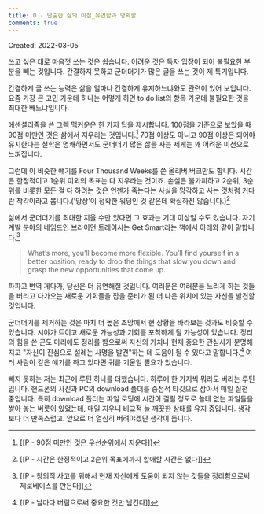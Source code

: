 ```yaml
---
title: O - 단출한 삶의 이점_유연함과 명확함
comments: true
---
```


Created: 2022-03-05

쓰고 싶은 대로 마음껏 쓰는 것은 쉽습니다. 어려운 것은 독자 입장이 되어 불필요한 부분을 빼는 것입니다. 간결하지 못하고 군더더기가 많은 글을 쓰는 것이 제 특기입니다. 

간결하게 글 쓰는 능력은 삶을 얼마나 간결하게 유지하느냐와도 관련이 있어 보입니다. 요즘 가장 큰 고민 가운데 하나는 어떻게 하면 to do list의 항목 가운데 불필요한 것을 최대한 빼느냐입니다.

에센셜리즘을 쓴 그렉 맥커운은 한 가지 팁을 제시합니다. 100점을 기준으로 보았을 때 90점 미만인 것은 삶에서 지우라는 것입니다.[^1] 70점 이상도 아니고 90점 이상은 되어야 유지한다는 철학은 명쾌하면서도 군더더기 많은 삶을 사는 제게는 꽤 어려운 미션으로 느껴집니다.

그런데 이 비슷한 얘기를 Four Thousand Weeks를 쓴 올리버 버크만도 합니다. 시간은 한정적이고 1순위 이외의 목표는 다 지우라는 것이죠. 손실은 불가피하고 2순위, 3순위를 비롯한 모든 걸 다 하려는 것은 언젠가 죽는다는 사실을 망각하고 사는 것처럼 커다란 착각이라고 봅니다.('망상'이 정확한 워딩인 것 같은데 확실하진 않습니다.)[^2]

삶에서 군더더기를 최대한 지울 수만 있다면 그 효과는 기대 이상일 수도 있습니다. 자기계발 분야의 네임드인 브라이언 트레이시는  Get Smart라는 책에서 아래와 같이 말합니다.[^3]


>What’s more, you’ll become more flexible. You’ll find yourself in a better position, ready to drop the things that slow you down and grasp the new opportunities that come up.
>
파파고 번역
게다가, 당신은 더 유연해질 것입니다. 여러분은 여러분을 느리게 하는 것들을 버리고 다가오는 새로운 기회들을 잡을 준비가 된 더 나은 위치에 있는 자신을 발견할 것입니다.

군더더기를 제거하는 것은 마치 더 높은 조망에서 현 상황을 바라보는 것과도 비슷할 수 있습니다. 시야가 트이고 새로운 가능성과 기회를 포착하게 될 가능성이 있습니다. 정리의 힘을 쓴 곤도 마리에도 정리를 함으로써 자신의 가치나 현재 중요한 관심사가 분명해지고 "자신이 진심으로 설레는 사명을 발견"하는 데 도움이 될 수 있다고 말합니다.[^4] 여러 사람이 같은 얘기를 하고 있다면 귀를 기울일 필요가 있습니다. 

빼지 못하는 저는 최근에 루틴 하나를 더했습니다. 하루에 한 가지씩 뭐라도 버리는 루틴입니다. 핸드폰의 사진과 PC의 download 폴더를 중점적 타깃으로 삼아서 매일 실천 중입니다. 특히 download 폴더는 파일 로딩에 시간이 걸릴 정도로 쓸데 없는 파일들을 쌓아 놓는 버릇이 있었는데, 매일 지우니 비교적 늘 깨끗한 상태를 유지 중입니다. 생각보다 더 만족스럽고. 앞으로 더 열심히 버려야겠단 생각이 듭니다.


[^1]:[[P - 90점 미만인 것은 우선순위에서 지운다]]
[^2]:[[P - 시간은 한정적이고 2순위 목표에까지 할애할 시간은 없다]]
[^3]:[[P - 창의적 사고를 위해서 현재 자신에게 도움이 되지 않는 것들을 정리함으로써 제로베이스를 만든다]]
[^4]:[[P - 날마다 버림으로써 중요한 것만 남긴다]]